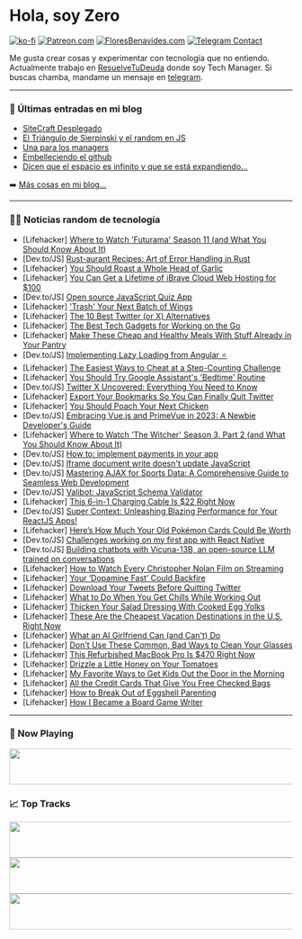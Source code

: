 # Hola, soy Zero

[![ko-fi](https://ko-fi.com/img/githubbutton_sm.svg)](https://ko-fi.com/J3J4N0LUK)
[![Patreon.com](https://img.shields.io/endpoint.svg?url=https%3A%2F%2Fshieldsio-patreon.vercel.app%2Fapi%3Fusername%3Dzerodragon%26type%3Dpatrons&style=for-the-badge)](https://patreon.com/zerodragon)
[![FloresBenavides.com](https://img.shields.io/website?down_message=oops&label=MiBlog&style=for-the-badge&up_message=online&url=https%3A%2F%2Ffloresbenavides.com)](https://floresbenavides.com)
[![Telegram Contact](https://img.shields.io/badge/escr%C3%ADbeme-ZeroDragon-%2326A5E4?style=for-the-badge&logo=telegram)](https://t.me/zerodragon)

Me gusta crear cosas y experimentar con tecnología que no entiendo.
Actualmente trabajo en [ResuelveTuDeuda](http://github.com/resuelve) donde soy Tech Manager.
Si buscas chamba, mandame un mensaje en [telegram](https://t.me/zerodragon).

---

### 📕 Últimas entradas en mi blog
<!-- BLOG-POST-LIST:START -->
- [SiteCraft Desplegado](https://floresbenavides.com/sitecraft-desplegado/)
- [El Triángulo de Sierpinski y el random en JS](https://floresbenavides.com/el-triangulo-de-sierpinski-y-el-random-en-js/)
- [Una para los managers](https://floresbenavides.com/una-para-los-managers/)
- [Embelleciendo el github](https://floresbenavides.com/embelleciendo-el-github/)
- [Dicen que el espacio es infinito y que se está expandiendo…](https://floresbenavides.com/dicen-que-el-espacio-es-infinito-y-que-se-esta-expandiendo/)
<!-- BLOG-POST-LIST:END -->

➡️ [Más cosas en mi blog...](https://floresbenavides.com)

---

### 👨‍💻 Noticias random de tecnología
<!-- TECH-POSTS:START -->
- [Lifehacker] [Where to Watch &#39;Futurama&#39; Season 11 &lpar;and What You Should Know About It&rpar;](https://lifehacker.com/where-to-watch-futurama-season-11-and-what-you-should-1850672318)
- [Dev.to/JS] [Rust-aurant Recipes: Art of Error Handling in Rust](https://dev.to/doziestar/rust-aurant-recipes-art-of-error-handling-in-rust-2c51)
- [Lifehacker] [You Should Roast a Whole Head of Garlic](https://lifehacker.com/how-to-roast-a-whole-head-of-garlic-1820407305)
- [Lifehacker] [You Can Get a Lifetime of iBrave Cloud Web Hosting for $100](https://lifehacker.com/you-can-get-a-lifetime-of-ibrave-cloud-web-hosting-for-1850665713)
- [Dev.to/JS] [Open source JavaScript Quiz App](https://dev.to/hamzaelkotp/open-source-javascript-quiz-app-42fn)
- [Lifehacker] [&#39;Trash&#39; Your Next Batch of Wings](https://lifehacker.com/trash-your-next-batch-of-wings-1850675472)
- [Lifehacker] [The 10 Best Twitter &lpar;or X&rpar; Alternatives](https://lifehacker.com/the-five-best-twitter-alternatives-1850607746)
- [Lifehacker] [The Best Tech Gadgets for Working on the Go](https://lifehacker.com/the-best-tech-gadgets-for-working-on-the-go-1850674553)
- [Lifehacker] [Make These Cheap and Healthy Meals With Stuff Already in Your Pantry](https://lifehacker.com/make-these-cheap-and-healthy-meals-with-stuff-already-i-1850674725)
- [Dev.to/JS] [Implementing Lazy Loading from Angular ⭐](https://dev.to/mana95/how-to-implement-lazy-loading-in-your-angular-application-4gi1)
- [Lifehacker] [The Easiest Ways to Cheat at a Step-Counting Challenge](https://lifehacker.com/how-to-cheat-at-a-step-counting-challenge-1839476401)
- [Lifehacker] [You Should Try Google Assistant&#39;s &#39;Bedtime&#39; Routine](https://lifehacker.com/you-should-try-google-assistants-bedtime-routine-1850672240)
- [Dev.to/JS] [Twitter X Uncovered: Everything You Need to Know](https://dev.to/thenomadevel/twitter-x-uncovered-everything-you-need-to-know-3fhi)
- [Lifehacker] [Export Your Bookmarks So You Can Finally Quit Twitter](https://lifehacker.com/export-your-bookmarks-so-you-can-finally-quit-twitter-1850674081)
- [Lifehacker] [You Should Poach Your Next Chicken](https://lifehacker.com/maximize-a-chickens-meal-potential-by-poaching-it-first-1822353539)
- [Dev.to/JS] [Embracing Vue.js and PrimeVue in 2023: A Newbie Developer&#39;s Guide](https://dev.to/wizarddeveloper/embracing-vuejs-and-primevue-in-2023-a-newbie-developers-guide-chc)
- [Lifehacker] [Where to Watch &#39;The Witcher&#39; Season 3, Part 2 &lpar;and What You Should Know About It&rpar;](https://lifehacker.com/where-to-watch-the-witcher-season-3-part-2-and-what-y-1850671856)
- [Dev.to/JS] [How to: implement payments in your app](https://dev.to/alvarojsnish/how-to-implent-payments-in-your-app-46o7)
- [Dev.to/JS] [Iframe document write doesn&#39;t update JavaScript](https://dev.to/mori/iframe-document-write-doesnt-update-javascript-10i8)
- [Dev.to/JS] [Mastering AJAX for Sports Data: A Comprehensive Guide to Seamless Web Development](https://dev.to/jacknorman235/mastering-ajax-for-sports-data-a-comprehensive-guide-to-seamless-web-development-31h1)
- [Dev.to/JS] [Valibot: JavaScript Schema Validator](https://dev.to/jesterxl/valibot-javascript-schema-validator-4ke7)
- [Lifehacker] [This 6-in-1 Charging Cable Is $22 Right Now](https://lifehacker.com/this-6-in-1-charging-cable-is-22-right-now-1850665758)
- [Dev.to/JS] [Super Context: Unleashing Blazing Performance for Your ReactJS Apps!](https://dev.to/guidogr95/super-context-unleashing-blazing-performance-for-your-reactjs-apps-1k07)
- [Lifehacker] [Here’s How Much Your Old Pokémon Cards Could Be Worth](https://lifehacker.com/how-much-are-your-pokemon-cards-worth-lately-1846888650)
- [Dev.to/JS] [Challenges working on my first app with React Native](https://dev.to/jonathanccardoso/challenges-working-on-my-first-app-with-react-native-j77)
- [Dev.to/JS] [Building chatbots with Vicuna-13B, an open-source LLM trained on conversations](https://dev.to/mikeyoung44/building-chatbots-with-vicuna-13b-an-open-source-llm-trained-on-conversations-af4)
- [Lifehacker] [How to Watch Every Christopher Nolan Film on Streaming](https://lifehacker.com/how-to-watch-every-christopher-nolan-film-on-streaming-1850670190)
- [Lifehacker] [Your ‘Dopamine Fast’ Could Backfire](https://lifehacker.com/why-your-dopamine-fast-could-backfire-1850664408)
- [Lifehacker] [Download Your Tweets Before Quitting Twitter](https://lifehacker.com/download-your-tweets-before-quitting-twitter-1849778871)
- [Lifehacker] [What to Do When You Get Chills While Working Out](https://lifehacker.com/what-to-do-when-you-get-chills-while-working-out-1850671737)
- [Lifehacker] [Thicken Your Salad Dressing With Cooked Egg Yolks](https://lifehacker.com/thicken-your-salad-dressing-with-cooked-egg-yolks-1850671825)
- [Lifehacker] [These Are the Cheapest Vacation Destinations in the U.S. Right Now](https://lifehacker.com/these-are-the-cheapest-vacation-destinations-in-the-u-s-1850670621)
- [Lifehacker] [What an AI Girlfriend Can &lpar;and Can&#39;t&rpar; Do](https://lifehacker.com/what-an-ai-girlfriend-can-and-cant-do-1850666245)
- [Lifehacker] [Don&#39;t Use These Common, Bad Ways to Clean Your Glasses](https://lifehacker.com/dont-do-these-things-when-you-clean-your-glasses-1849183886)
- [Lifehacker] [This Refurbished MacBook Pro Is $470 Right Now](https://lifehacker.com/this-refurbished-macbook-pro-is-470-right-now-1850665681)
- [Lifehacker] [Drizzle a Little Honey on Your Tomatoes](https://lifehacker.com/drizzle-a-little-honey-on-your-tomatoes-1850671917)
- [Lifehacker] [My Favorite Ways to Get Kids Out the Door in the Morning](https://lifehacker.com/get-kids-moving-in-the-morning-with-these-tricks-1831870445)
- [Lifehacker] [All the Credit Cards That Give You Free Checked Bags](https://lifehacker.com/all-the-credit-cards-that-give-you-free-checked-bags-1850669786)
- [Lifehacker] [How to Break Out of Eggshell Parenting](https://lifehacker.com/how-to-break-out-of-eggshell-parenting-1850670721)
- [Lifehacker] [How I Became a Board Game Writer](https://lifehacker.com/how-i-became-a-board-game-writer-1850610140)<!-- TECH-POSTS:END -->

---

### 🎵 Now Playing
<a href="https://spotify-now-playing-dun.vercel.app/now-playing?open"><img src="https://spotify-now-playing-dun.vercel.app/now-playing" width="540" height="64"></a>

### 📈 Top Tracks
<a href="https://spotify-now-playing-dun.vercel.app/top-tracks?i=1&open"><img src="https://spotify-now-playing-dun.vercel.app/top-tracks?i=1" width="540" height="64"></a>
<a href="https://spotify-now-playing-dun.vercel.app/top-tracks?i=2&open"><img src="https://spotify-now-playing-dun.vercel.app/top-tracks?i=2" width="540" height="64"></a>
<a href="https://spotify-now-playing-dun.vercel.app/top-tracks?i=3&open"><img src="https://spotify-now-playing-dun.vercel.app/top-tracks?i=3" width="540" height="64"></a>
